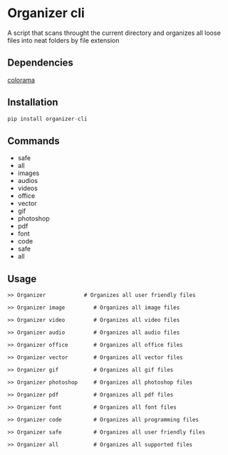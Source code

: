 # Organizer cli
A script that scans throught the current directory and organizes all loose files into neat folders by file extension

## Dependencies
[colorama](https://pypi.org/project/colorama/)

## Installation
```python
pip install organizer-cli
```

## Commands

* safe
* all
* images
* audios
* videos
* office
* vector
* gif
* photoshop
* pdf
* font
* code
* safe
* all


## Usage 
```text
>> Organizer            # Organizes all user friendly files
```
```text
>> Organizer image         # Organizes all image files
```
```text
>> Organizer video         # Organizes all video files
```
```text
>> Organizer audio         # Organizes all audio files
```
```text
>> Organizer office        # Organizes all office files
```
```text
>> Organizer vector        # Organizes all vector files
```
```text
>> Organizer gif           # Organizes all gif files
```
```text
>> Organizer photoshop     # Organizes all photoshop files
```
```text
>> Organizer pdf           # Organizes all pdf files
```
```text
>> Organizer font          # Organizes all font files
```
```text
>> Organizer code          # Organizes all programming files
```
```text
>> Organizer safe          # Organizes all user friendly files
```
```text
>> Organizer all           # Organizes all supported files
```
